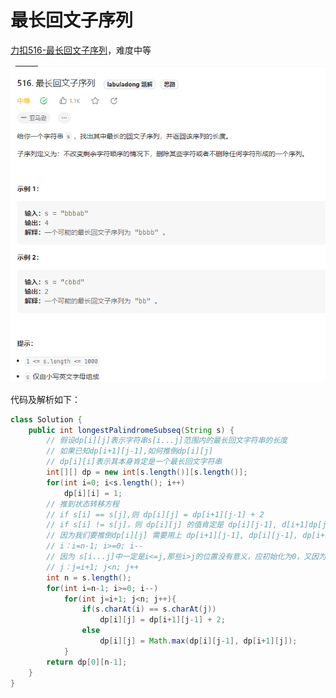 # 最长回文子序列

[力扣516-最长回文子序列](https://leetcode.cn/problems/longest-palindromic-subsequence/description/)，难度中等

![image-20230806092622401](https://raw.githubusercontent.com/lqyspace/mypic/master/PicBed/202308060926254.png)

代码及解析如下：

```java
class Solution {
    public int longestPalindromeSubseq(String s) {
        // 假设dp[i][j]表示字符串s[i...j]范围内的最长回文字符串的长度
        // 如果已知dp[i+1][j-1],如何推倒dp[i][j]
        // dp[i][i]表示其本身肯定是一个最长回文字符串
        int[][] dp = new int[s.length()][s.length()];
        for(int i=0; i<s.length(); i++)
            dp[i][i] = 1;
        // 推到状态转移方程
        // if s[i] == s[j],则 dp[i][j] = dp[i+1][j-1] + 2
        // if s[i] != s[j]，则 dp[i][j] 的值肯定是 dp[i][j-1], d[i+1]dp[j]中的最大一个
        // 因为我们要推倒dp[i][j] 需要用上 dp[i+1][j-1], dp[i][j-1], dp[i+1][j]，所以
        // i：i=n-1; i>=0; i--
        // 因为 s[i...j]中一定是i<=j,那些i>j的位置没有意义，应初始化为0，又因为前面已经将i==j的部分给初始值1，所以下面的循环里：j=i+1
        // j：j=i+1; j<n; j++
        int n = s.length();
        for(int i=n-1; i>=0; i--)
            for(int j=i+1; j<n; j++){
                if(s.charAt(i) == s.charAt(j))
                    dp[i][j] = dp[i+1][j-1] + 2;
                else
                    dp[i][j] = Math.max(dp[i][j-1], dp[i+1][j]);
            }
        return dp[0][n-1];
    }
}
```

